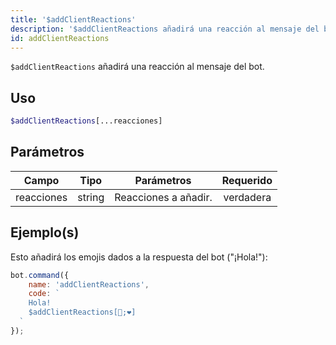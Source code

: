 ```yaml
---
title: '$addClientReactions'
description: '$addClientReactions añadirá una reacción al mensaje del bot.'
id: addClientReactions
---
```


`$addClientReactions` añadirá una reacción al mensaje del bot.

## Uso

```php
$addClientReactions[...reacciones]
```

## Parámetros

| Campo      | Tipo   | Parámetros           | Requerido |
| ---------- | ------ | -------------------- |:---------:|
| reacciones | string | Reacciones a añadir. | verdadera |

## Ejemplo(s)

Esto añadirá los emojis dados a la respuesta del bot ("¡Hola!"):

```javascript
bot.command({
    name: 'addClientReactions',
    code: `
    Hola!
    $addClientReactions[🧡;❤]
  `
});
```